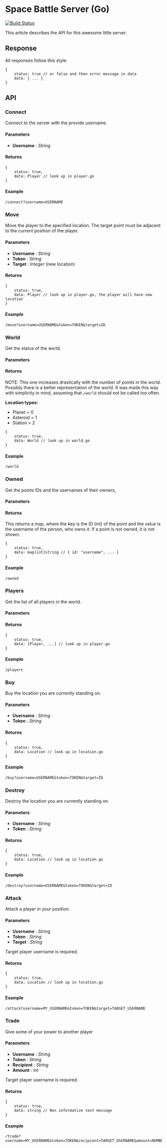 # Space Battle Server (Go)

[![Build Status](https://travis-ci.org/BeLuckyDaf/go-space-battle-server.svg?branch=master)](https://travis-ci.org/BeLuckyDaf/go-space-battle-server)

This article describes the API for this awesome little server.

## Response
All responses follow this style: 
````
{
    status: true // or false and then error message in data
    data: { ... }
}
````

## API

### Connect
Connect to the server with the provide username.

#### Parameters
* **Username** : _String_

#### Returns
````
{
    status: true,
    data: Player // look up in player.go
}
````
#### Example
````
/connect?username=USERNAME
````

### Move
Move the player to the specified location. The target point must be adjacent
to the current position of the player.

#### Parameters
* **Username** : _String_
* **Token** : _String_
* **Target** : _Integer_ (new location)

#### Returns
````
{
    status: true,
    data: Player // look up in player.go, the player will have new location
}
````
#### Example
````
/move?username=USERNAME&token=TOKEN&target=ID
````

### World
Get the status of the world.

#### Parameters

#### Returns
NOTE: This one increases drastically with the number of points in the world. Possibly there is a better representation of the world. It was made this way with simplicity in mind, assuming that `/world` should not be called too often.

**Location types:**
* Planet = 0
* Asteroid = 1
* Station = 2

````
{
    status: true,
    data: World // look up in world.go
}
````
#### Example
````
/world
````

### Owned
Get the points IDs and the usernames of their owners,

#### Parameters

#### Returns
This returns a map, where the key is the ID (int) of the point
and the value is the username of the person, who owns it. If a point is not 
owned, it is not shown.

````
{
    status: true,
    data: map[int]string // { id: "username", ... }
}
````
#### Example
````
/owned
````

### Players
Get the list of all players in the world.

#### Parameters

#### Returns
````
{
    status: true,
    data: [Player, ...] // look up in player.go
}
````
#### Example
````
/players
````

### Buy
Buy the location you are currently standing on.

#### Parameters
* **Username** : _String_
* **Token** : _String_

#### Returns
````
{
    status: true,
    data: Location // look up in location.go
}
````
#### Example
````
/buy?username=USERNAME&token=TOKEN&target=ID
````

### Destroy
Destroy the location you are currently standing on.

#### Parameters
* **Username** : _String_
* **Token** : _String_

#### Returns
````
{
    status: true,
    data: Location // look up in location.go
}
````
#### Example
````
/destroy?username=USERNAME&token=TOKEN&target=ID
````

### Attack
Attack a player in your position.

#### Parameters
* **Username** : _String_
* **Token** : _String_
* **Target** : _String_

Target player username is required.

#### Returns
````
{
    status: true,
    data: Location // look up in location.go
}
````
#### Example
````
/attack?username=MY_USERNAME&token=TOKEN&target=TARGET_USERNAME
````

### Trade
Give some of your power to another player

#### Parameters
* **Username** : _String_
* **Token** : _String_
* **Recipient** : _String_
* **Amount** : _Int_

Target player username is required.

#### Returns
````
{
    status: true,
    data: string // Non informative text message
}
````
#### Example
````
/trade?username=MY_USERNAME&token=TOKEN&recipient=TARGET_USERNAME&amount=NUMBER
````